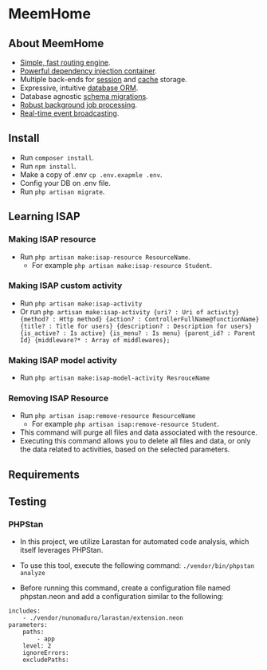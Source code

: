 # MeemHome

## About MeemHome

-   [Simple, fast routing engine](https://laravel.com/docs/routing).
-   [Powerful dependency injection container](https://laravel.com/docs/container).
-   Multiple back-ends for [session](https://laravel.com/docs/session) and [cache](https://laravel.com/docs/cache) storage.
-   Expressive, intuitive [database ORM](https://laravel.com/docs/eloquent).
-   Database agnostic [schema migrations](https://laravel.com/docs/migrations).
-   [Robust background job processing](https://laravel.com/docs/queues).
-   [Real-time event broadcasting](https://laravel.com/docs/broadcasting).

## Install

-   Run `composer install`.
-   Run `npm install`.
-   Make a copy of .env `cp .env.exapmle .env`.
-   Config your DB on .env file.
-   Run `php artisan migrate`.

## Learning ISAP

### Making ISAP resource

-   Run `php artisan make:isap-resource ResourceName`.
    -   For example `php artisan make:isap-resource Student`.

### Making ISAP custom activity

-   Run `php artisan make:isap-activity`
-   Or run `php artisan make:isap-activity {uri? : Uri of activity}
{method? : Http method}
{action? : ControllerFullName@functionName}
{title? : Title for users}
{description? : Description for users}
{is_active? : Is active}
{is_menu? : Is menu}
{parent_id? : Parent Id}
{middleware?* : Array of middlewares};`

### Making ISAP model activity

-   Run `php artisan make:isap-model-activity ResrouceName`

### Removing ISAP Resource

-   Run `php artisan isap:remove-resource ResourceName`
    -   For example `php artisan isap:remove-resource Student`.
-   This command will purge all files and data associated with the resource.
-   Executing this command allows you to delete all files and data, or only the data related to activities, based on the selected parameters.

## Requirements

## Testing

### PHPStan

-   In this project, we utilize Larastan for automated code analysis, which itself leverages PHPStan.

-   To use this tool, execute the following command:
    `./vendor/bin/phpstan analyze`
-   Before running this command, create a configuration file named phpstan.neon and add a configuration similar to the following:

```neon
includes:
    - ./vendor/nunomaduro/larastan/extension.neon
parameters:
    paths:
        - app
    level: 2
    ignoreErrors:
    excludePaths:
```
